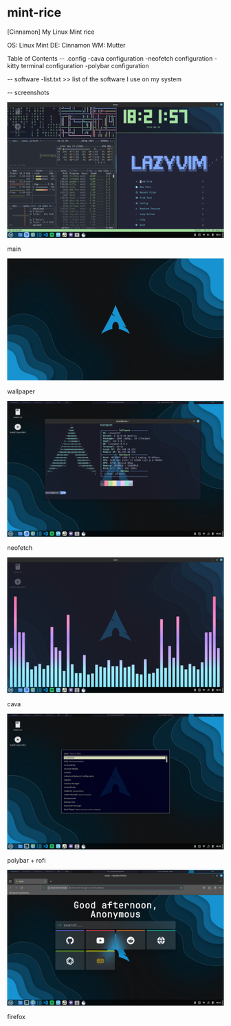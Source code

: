 # mint-rice
[Cinnamon] My Linux Mint rice

OS: Linux Mint
DE: Cinnamon
WM: Mutter


Table of Contents
-- .config
-cava configuration
-neofetch configuration
-kitty terminal configuration
-polybar configuration

-- software
-list.txt >> list of the software I use on my system

-- screenshots


![Main](screenshots/tmux-1.png)

main

![Wallpaper](screenshots/arch.jpg)

wallpaper


![neofetch](screenshots/neofetch.png)

neofetch


![cava](screenshots/cava-1.png)

cava


![polybar](screenshots/polybar.png)

polybar + rofi


![firefox](screenshots/firefox.png)

firefox
